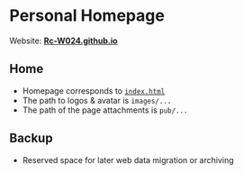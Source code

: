 # Personal Homepage
Website: [**Rc-W024.github.io**](https://Rc-024.github.io)

## Home
- Homepage corresponds to [`index.html`](https://github.com/Rc-W024/Rc-W024.github.io/blob/main/index.html)
- The path to logos & avatar is `images/...`
- The path of the page attachments is `pub/...`

## Backup
- Reserved space for later web data migration or archiving
